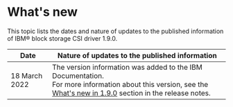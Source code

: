 # What's new

This topic lists the dates and nature of updates to the published information of IBM® block storage CSI driver 1.9.0.

|Date|Nature of updates to the published information|
|----|----------------------------------------------|
|18 March 2022|The version information was added to the IBM Documentation.<br>For more information about this version, see the [What's new in 1.9.0](../content/release_notes/whats_new.md) section in the release notes.|

